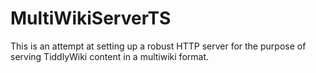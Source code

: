 # MultiWikiServerTS

This is an attempt at setting up a robust HTTP server for the purpose of serving TiddlyWiki content in a multiwiki format.
